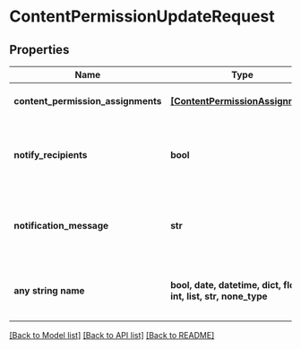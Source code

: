 # ContentPermissionUpdateRequest


## Properties
Name | Type | Description | Notes
------------ | ------------- | ------------- | -------------
**content_permission_assignments** | [**[ContentPermissionAssignment]**](ContentPermissionAssignment.md) | Content permissions to be updated. | 
**notify_recipients** | **bool** | Set this to \&quot;true\&quot; to notify the users who had a permission update. | 
**notification_message** | **str** | The notification message sent to the users who had a permission update. | 
**any string name** | **bool, date, datetime, dict, float, int, list, str, none_type** | any string name can be used but the value must be the correct type | [optional]

[[Back to Model list]](../README.md#documentation-for-models) [[Back to API list]](../README.md#documentation-for-api-endpoints) [[Back to README]](../README.md)


